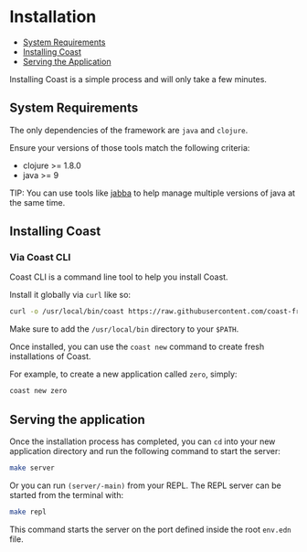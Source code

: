 # Installation

* [System Requirements](#user-content-system-requirements)
* [Installing Coast](#user-content-installing-coast)
* [Serving the Application](#user-content-serving-the-application)

Installing Coast is a simple process and will only take a few minutes.

## System Requirements

The only dependencies of the framework are `java` and `clojure`.

Ensure your versions of those tools match the following criteria:

- clojure >= 1.8.0
- java >= 9

TIP: You can use tools like [jabba](https://github.com/shyiko/jabba) to help manage multiple versions of java at the same time.

## Installing Coast

### Via Coast CLI

Coast CLI is a command line tool to help you install Coast.

Install it globally via `curl` like so:

```bash
curl -o /usr/local/bin/coast https://raw.githubusercontent.com/coast-framework/coast/master/coast && chmod a+x /usr/local/bin/coast
```

Make sure to add the `/usr/local/bin` directory to your `$PATH`.

Once installed, you can use the `coast new` command to create fresh installations of Coast.

For example, to create a new application called `zero`, simply:

```bash
coast new zero
```

## Serving the application

Once the installation process has completed, you can `cd` into your new application directory and run the following command to start the server:

```bash
make server
```

Or you can run `(server/-main)` from your REPL. The REPL server can be started from the terminal with:

```bash
make repl
```

This command starts the server on the port defined inside the root `env.edn` file.
